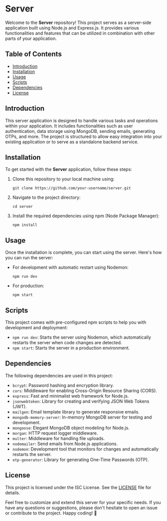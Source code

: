 # Server

Welcome to the **Server** repository! This project serves as a server-side application built using Node.js and Express.js. It provides various functionalities and features that can be utilized in combination with other parts of your application.

## Table of Contents

- [Introduction](#introduction)
- [Installation](#installation)
- [Usage](#usage)
- [Scripts](#scripts)
- [Dependencies](#dependencies)
- [License](#license)

## Introduction

This server application is designed to handle various tasks and operations within your application. It includes functionalities such as user authentication, data storage using MongoDB, sending emails, generating OTPs, and more. The project is structured to allow easy integration into your existing application or to serve as a standalone backend service.

## Installation

To get started with the **Server** application, follow these steps:

1. Clone this repository to your local machine using:
   ```
   git clone https://github.com/your-username/server.git
   ```

2. Navigate to the project directory:
   ```
   cd server
   ```

3. Install the required dependencies using npm (Node Package Manager):
   ```
   npm install
   ```

## Usage

Once the installation is complete, you can start using the server. Here's how you can run the server:

- For development with automatic restart using Nodemon:
  ```
  npm run dev
  ```

- For production:
  ```
  npm start
  ```

## Scripts

This project comes with pre-configured npm scripts to help you with development and deployment:

- `npm run dev`: Starts the server using Nodemon, which automatically restarts the server when code changes are detected.
- `npm start`: Starts the server in a production environment.
  
## Dependencies

The following dependencies are used in this project:

- `bcrypt`: Password hashing and encryption library.
- `cors`: Middleware for enabling Cross-Origin Resource Sharing (CORS).
- `express`: Fast and minimalist web framework for Node.js.
- `jsonwebtoken`: Library for creating and verifying JSON Web Tokens (JWT).
- `mailgen`: Email template library to generate responsive emails.
- `mongodb-memory-server`: In-memory MongoDB server for testing and development.
- `mongoose`: Elegant MongoDB object modeling for Node.js.
- `morgan`: HTTP request logger middleware.
- `multer`: Middleware for handling file uploads.
- `nodemailer`: Send emails from Node.js applications.
- `nodemon`: Development tool that monitors for changes and automatically restarts the server.
- `otp-generator`: Library for generating One-Time Passwords (OTP).

## License

This project is licensed under the ISC License. See the [LICENSE](LICENSE) file for details.

Feel free to customize and extend this server for your specific needs. If you have any questions or suggestions, please don't hesitate to open an issue or contribute to the project. Happy coding! 🚀
